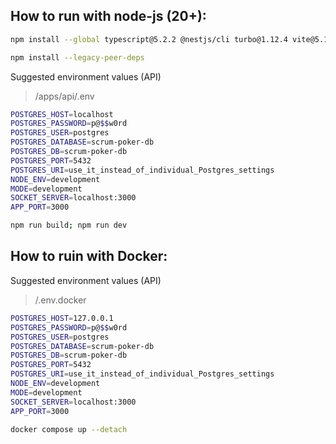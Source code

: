 
## How to run with node-js (20+):

```bash
npm install --global typescript@5.2.2 @nestjs/cli turbo@1.12.4 vite@5.1.0
```
```bash
npm install --legacy-peer-deps
```

Suggested environment values (API)
> /apps/api/.env
```bash
POSTGRES_HOST=localhost
POSTGRES_PASSWORD=p@$$w0rd
POSTGRES_USER=postgres
POSTGRES_DATABASE=scrum-poker-db
POSTGRES_DB=scrum-poker-db
POSTGRES_PORT=5432
POSTGRES_URI=use_it_instead_of_individual_Postgres_settings
NODE_ENV=development
MODE=development
SOCKET_SERVER=localhost:3000
APP_PORT=3000
```

```bash
npm run build; npm run dev
```

## How to ruin with Docker:

Suggested environment values (API)
> /.env.docker
```bash
POSTGRES_HOST=127.0.0.1
POSTGRES_PASSWORD=p@$$w0rd
POSTGRES_USER=postgres
POSTGRES_DATABASE=scrum-poker-db
POSTGRES_DB=scrum-poker-db
POSTGRES_PORT=5432
POSTGRES_URI=use_it_instead_of_individual_Postgres_settings
NODE_ENV=development
MODE=development
SOCKET_SERVER=localhost:3000
APP_PORT=3000
```

```bash
docker compose up --detach
```

